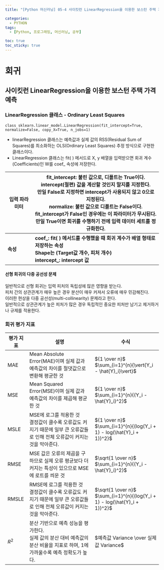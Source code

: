 ```yaml
---
title: "[Python 머신러닝] 05-4 사이킷런 LinearRegression을 이용한 보스턴 주택 가격 예측"

categories: 
  - PYTHON
tags:
  - [Python, 프로그래밍, 머신러닝, 공부]

toc: true
toc_sticky: true
---
```


# 회귀


## 사이킷런 LinearRegression을 이용한 보스턴 주택 가격 예측


### LinearRegression 클래스 - Ordinary Least Squares

```
class sklearn.linear_model.LinearRegression(fit_intercept=True, normalize=False, copy_X=True, n_jobs=1)
```
- linearRegression 클래스는 예측값과 실제 값의 RSS(Residual Sum of Squares)를 최소화하는 OLS(Ordinary Least Squares) 추정 방식으로 구현한 클래스이다. 
- LinearRegression 클래스는 fit( ) 메서드로 X, y 배열을 입력받으면 회귀 계수(Coefficients)인 W를 coef_ 속성에 저장한다.

입력 파라미터|fit_intercept: 불린 값으로, 디폴트는 True이다. <br> intercept(절편) 값을 계산할 것인지 말지를 지정한다. <br> 만일 False로 지정하면 intercept가 사용되지 않고 0으로 지정된다. <br> normalize: 불린 값으로 디폴트는 False이다. <br> fit_intercept가 False인 경우에는 이 파라미터가 무시된다. <br> 만일 True이면 회귀를 수행하기 전에 입력 데이터 세트를 정규화한다.
---|---
**속성**|**coef_: fit( ) 메서드를 수행했을 때 회귀 계수가 배열 형태로 저장하는 속성 <br> Shape는 (Target값 개수, 피처 개수) <br> intercept_: intercept 값**


#### 선형 회귀의 다중 공선성 문제

일반적으로 선형 회귀는 입력 피처의 독립성에 많은 영향을 받는다. <br> 피처 간의 상관관계가 매우 높은 경우 분산이 매우 커져서 오류에 매우 민감해진다. <br> 이러한 현상을 다중 공선성(multi-collinearity) 문제라고 한다. <br> 일반적으로 상관관계가 높은 피처가 많은 경우 독립적인 중요한 피처만 남기고 제거하거나 규제를 적용한다.

### 회귀 평가 지표

평가 지표|설명|수식
---|---|---
MAE|Mean Absolute Error(MAE)이며 실제 값과 예측값의 차이를 절댓값으로 변환해 평균한 것|${1 \over n}$ $\sum_{i=1}^{n}{\vert{Y_i  - \hat{Y}_i}\vert}$
MSE|Mean Squared Error(MSE)이며 실제 값과 예측값의 차이를 제곱해 평균한 것|${1 \over n}$ $\sum_{i=1}^{n}{(Y_i  - \hat{Y}_i)^2}$
MSLE|MSE에 로그를 적용한 것 <br> 결정값이 클수록 오류값도 커지기 때문에 일부 큰 오류값들로 인해 전체 오류값이 커지는 것을 막아준다.|${1 \over n}$ $\sum_{i=1}^{n}{(log(Y_i + 1) - log(\hat{Y}_i + 1))^2}$
RMSE|MSE 값은 오류의 제곱을 구하므로 실제 오류 평균보다 더 커지는 특성이 있으므로 MSE에 로트를 씌운 것|$\sqrt{1 \over n}$ $\sum_{i=1}^{n}{(Y_i  - \hat{Y}_i)^2}$
RMSLE|RMSE에 로그를 적용한 것 <br> 결정값이 클수록 오류값도 커지기 때문에 일부 큰 오류값들로 인해 전체 오류값이 커지는 것을 막아준다.|$\sqrt{1 \over n}$ $\sum_{i=1}^{n}{(log(Y_i + 1) - log(\hat{Y}_i + 1))^2}$
$R^2$|분산 기반으로 예측 성능을 평가한다. <br> 실제 값의 분산 대비 예측값의 분산 비율을 지표로 하며, 1에 가까울수록 예측 정확도가 높다.|$예측값 Variance \over 실제 값 Variance$

